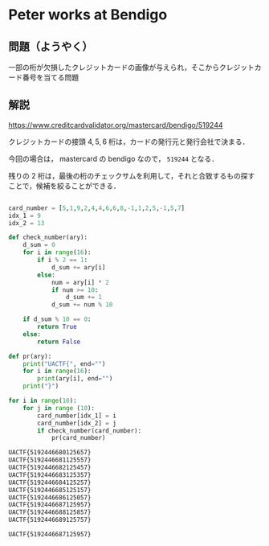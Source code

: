 # Peter works at Bendigo

## 問題（ようやく）

一部の桁が欠損したクレジットカードの画像が与えられ，そこからクレジットカード番号を当てる問題

## 解説

<https://www.creditcardvalidator.org/mastercard/bendigo/519244>

クレジットカードの接頭 $4, 5, 6$ 桁は，カードの発行元と発行会社で決まる．

今回の場合は， mastercard の bendigo なので， ``519244`` となる．

残りの $2$ 桁は，最後の桁のチェックサムを利用して，それと合致するもの探すことで，候補を絞ることができる．

```py

card_number = [5,1,9,2,4,4,6,6,8,-1,1,2,5,-1,5,7]
idx_1 = 9
idx_2 = 13

def check_number(ary):
    d_sum = 0
    for i in range(16):
        if i % 2 == 1:
            d_sum += ary[i]
        else:
            num = ary[i] * 2
            if num >= 10:
                d_sum += 1
            d_sum += num % 10

    if d_sum % 10 == 0:
        return True
    else:
        return False

def pr(ary):
    print("UACTF{", end="")
    for i in range(16):
        print(ary[i], end="")
    print("}")

for i in range(10):
    for j in range (10):
        card_number[idx_1] = i
        card_number[idx_2] = j
        if check_number(card_number):
            pr(card_number)
```

```bash
UACTF{5192446680125657}
UACTF{5192446681125557}
UACTF{5192446682125457}
UACTF{5192446683125357}
UACTF{5192446684125257}
UACTF{5192446685125157}
UACTF{5192446686125057}
UACTF{5192446687125957}
UACTF{5192446688125857}
UACTF{5192446689125757}
```

``UACTF{5192446687125957}``
